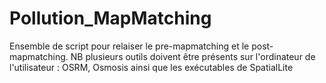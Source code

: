 # Pollution_MapMatching
Ensemble de script pour relaiser le pre-mapmatching et le post-mapmatching. NB plusieurs outils doivent être présents sur l'ordinateur de l'utilisateur : OSRM, Osmosis ainsi que les exécutables de SpatialLite
